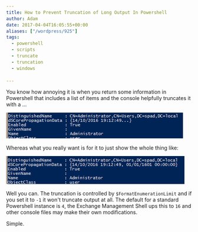 ```yaml
---
title: How to Prevent Truncation of Long Output In Powershell
author: Adam
date: 2017-04-04T16:05:55+00:00
aliases: ["/wordpress/925"]
tags:
  - powershell
  - scripts
  - truncate
  - truncation
  - windows

---
```

You know how annoying it is when you return some information in Powershell that includes a list of items and the console helpfully truncates it with a ...

[![Capture.png](Capture.png)](Capture.png)

Whereas what you really want is for it to just show the whole thing like:

[![Capture-1.png](Capture-1.png)](Capture-1.png)

Well you can. The truncation is controlled by `$FormatEnumerationLimit` and if you set it to `-1` it won't truncate output at all. The default for a standard Powershell instance is `4`, the Exchange Management Shell ups this to `16` and other console files may make their own modifications.

Simple.
